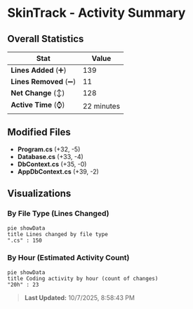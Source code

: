 # SkinTrack - Activity Summary 

## Overall Statistics

| Stat                   | Value                                                             |
| ---------------------- | ----------------------------------------------------------------- |
| **Lines Added** (➕)   | 139                                          |
| **Lines Removed** (➖) | 11                                        |
| **Net Change** (↕)    | 128                |
| **Active Time** (⌚)   | 22 minutes |


## Modified Files
- **Program.cs** (+32, -5)
- **Database.cs** (+33, -4)
- **DbContext.cs** (+35, -0)
- **AppDbContext.cs** (+39, -2)

## Visualizations

### By File Type (Lines Changed)

```mermaid
pie showData
title Lines changed by file type
".cs" : 150
```

### By Hour (Estimated Activity Count)

```mermaid
pie showData
title Coding activity by hour (count of changes)
"20h" : 23
```


> **Last Updated:** 10/7/2025, 8:58:43 PM